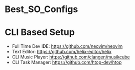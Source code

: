 # Best_SO_Configs

# CLI Based Setup
- Full Time Dev IDE: https://github.com/neovim/neovim
- Text Editor: https://github.com/helix-editor/helix
- CLI Music Player: https://github.com/clangen/musikcube
- CLI Task Manager: https://github.com/htop-dev/htop
